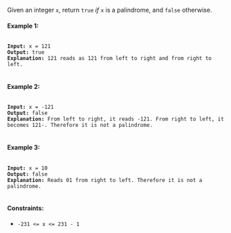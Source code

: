 Given an integer `x`, return `true` *if* `x` is a palindrome, and `false` otherwise.
 

#### Example 1:

<pre>
<code>
<b>Input:</b> x = 121
<b>Output:</b> true
<b>Explanation:</b> 121 reads as 121 from left to right and from right to left.
</code>
</pre>

#### Example 2:

<pre>
<code>
<b>Input:</b> x = -121
<b>Output:</b> false
<b>Explanation:</b> From left to right, it reads -121. From right to left, it becomes 121-. Therefore it is not a palindrome.
</code>
</pre>

#### Example 3:

<pre>
<code>
<b>Input:</b> x = 10
<b>Output:</b> false
<b>Explanation:</b> Reads 01 from right to left. Therefore it is not a palindrome.
</code>
</pre>
 

#### Constraints:

- `-231 <= x <= 231 - 1`
